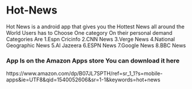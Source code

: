 # Hot-News
Hot News is a android app that gives you the Hottest News  all around the World
Users has to Choose One category On their personal demand
Categories Are 
1.Espn Cricinfo
2.CNN News
3.Verge News
4.National Geographic News
5.Al Jazeera
6.ESPN News
7.Google News
8.BBC News

 <h3>App Is on the Amazon Apps store You can download it here</h3>
https://www.amazon.com/dp/B07JL7SPTH/ref=sr_1_1?s=mobile-apps&ie=UTF8&qid=1540052606&sr=1-1&keywords=hot+news

